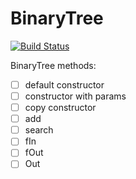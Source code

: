 # BinaryTree

[![Build Status](https://travis-ci.org/kate-lozovaya/BinaryTree.svg?branch=master)](https://travis-ci.org/kate-lozovaya/BinaryTree)

BinaryTree methods:
- [ ] default constructor
- [ ] constructor with params
- [ ] copy constructor
- [ ] add
- [ ] search
- [ ] fIn
- [ ] fOut
- [ ] Out
